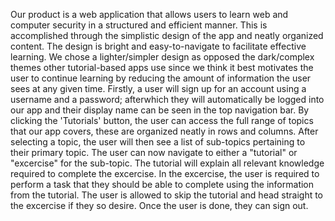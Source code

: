Our product is a web application that allows users to learn web and computer security in a structured and efficient manner.  This is accomplished through the simplistic design of the app and neatly organized content.  The design is bright and easy-to-navigate to facilitate effective learning.  We chose a lighter/simpler design as opposed the dark/complex themes other tutorial-based apps use since we think it best motivates the user to continue learning by reducing the amount of information the user sees at any given time. Firstly, a user will sign up for an account using a username and a password; afterwhich they will automatically be logged into our app and their display name can be seen in the top navigation bar. By clicking the 'Tutorials' button, the user can access the full range of topics that our app covers, these are organized neatly in rows and columns. After selecting a topic, the user will then see a list of sub-topics pertaining to their primary topic. The user can now navigate to either a "tutorial" or "excercise" for the sub-topic. The tutorial will explain all relevant knowledge required to complete the excercise. In the excercise, the user is required to perform a task that they should be able to complete using the information from the tutorial. The user is allowed to skip the tutorial and head straight to the excercise if they so desire. Once the user is done, they can sign out.
